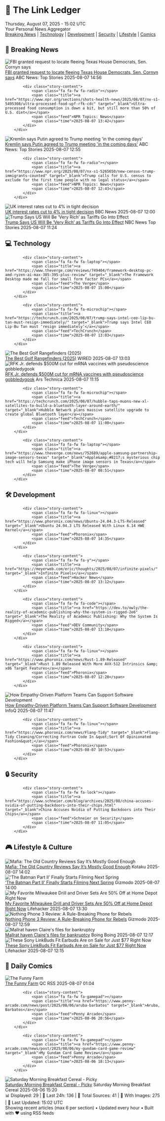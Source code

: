 <!-- Processing 54 RSS feeds at 2025-08-07 15:02:38 UTC -->
<!-- Processing: Garfield -->
<!-- Processing: Dilbert -->
<!-- Processing: Cyanide & Happiness -->
<!-- Processing: Dinosaur Comics -->
<!-- Processing: CBC News -->
<!-- Error processing https://rss.cbc.ca/lineup/topstories.xml: The read operation timed out -->
<!-- Processing: Reuters Top News -->
<!-- Processing: Associated Press Breaking -->
<!-- Processing: ABC News Breaking -->
<!-- Processing: NBC News Breaking -->
<!-- Processing: Guardian World News -->
<!-- Processing: The Verge -->
<!-- Processing: Slashdot -->
<!-- Processing: Lobsters Python -->
<!-- Processing: Phoronix Linux News -->
<!-- Processing: It's FOSS -->
<!-- Processing: OMG! Ubuntu -->
<!-- Processing: DistroWatch -->
<!-- Processing: Red Hat Blog -->
<!-- Processing: Ubuntu Blog -->
<!-- Processing: GitLab Blog -->
<!-- Processing: Coding Horror -->
<!-- Processing: Lifehacker -->
<!-- Processing: Krebs on Security -->
<!-- Generated 5 new posts out of 23 feeds processed -->
<div class="newspaper-header">
    <h1 class="newspaper-title">📰 The Link Ledger</h1>
    <div class="newspaper-date">Thursday, August 07, 2025 - 15:02 UTC</div>
    <div class="newspaper-subtitle">Your Personal News Aggregator</div>
</div>

<div class="newspaper-nav">
    <a href="#breaking">Breaking News</a> |
    <a href="#tech">Technology</a> |
    <a href="#dev">Development</a> |
    <a href="#security">Security</a> |
    <a href="#lifestyle">Lifestyle</a> |
    <a href="#webcomics">Comics</a>
</div>

<div class="news-section breaking-news" id="breaking">
<h2 class="section-header">🚨 Breaking News</h2>
<div class="stories-container">
<div class="story">
            <img src="https://s.abcnews.com/images/US/john-Cornyn-gty-gmh-250807_1754575066424_hpMain_4x3t_384.jpg" alt="FBI granted request to locate fleeing Texas House Democrats, Sen. Cornyn says" class="story-image" loading="lazy" onerror="this.style.display='none'">
            <div class="story-content">
                <span class="fa fa-fw fa-tv"></span>
                <span class="title"><a href="https://abcnews.go.com/Politics/sen-cornyn-fbi-granted-request-locate-fleeing-texas/story?id=124446304" target="_blank">FBI granted request to locate fleeing Texas House Democrats, Sen. Cornyn says</a></span>
                <span class="feed">ABC News: Top Stories</span>
                <span class="time">2025-08-07 14:56</span>
            </div>
        </div>
<div class="story">
            
            <div class="story-content">
                <span class="fa fa-fw fa-radio"></span>
                <span class="title"><a href="https://www.npr.org/sections/shots-health-news/2025/08/07/nx-s1-5495308/ultra-processed-food-upf-rfk-cdc" target="_blank">Ultra-processed food consumption is down a bit, but still more than 50% of U.S. diet</a></span>
                <span class="feed">NPR Topics: News</span>
                <span class="time">2025-08-07 13:42</span>
            </div>
        </div>
<div class="story">
            <img src="https://s.abcnews.com/images/International/trump-putin-meeting_1754558228434_hpMain_4x3t_384.jpg" alt="Kremlin says Putin agreed to Trump meeting &#x27;in the coming days&#x27;" class="story-image" loading="lazy" onerror="this.style.display='none'">
            <div class="story-content">
                <span class="fa fa-fw fa-tv"></span>
                <span class="title"><a href="https://abcnews.go.com/International/kremlin-trump-putin-agreed-meeting-coming-days/story?id=124438908" target="_blank">Kremlin says Putin agreed to Trump meeting &#x27;in the coming days&#x27;</a></span>
                <span class="feed">ABC News: Top Stories</span>
                <span class="time">2025-08-07 12:55</span>
            </div>
        </div>
<div class="story">
            
            <div class="story-content">
                <span class="fa fa-fw fa-radio"></span>
                <span class="title"><a href="https://www.npr.org/2025/08/07/nx-s1-5265650/new-census-trump-immigrants-counted" target="_blank">Trump calls for U.S. census to exclude for the first time people with no legal status</a></span>
                <span class="feed">NPR Topics: News</span>
                <span class="time">2025-08-07 12:43</span>
            </div>
        </div>
<div class="story">
            <img src="https://ichef.bbci.co.uk/ace/standard/240/cpsprodpb/cc83/live/6f12c520-737e-11f0-9004-d9dc4108587b.jpg" alt="UK interest rates cut to 4% in tight decision" class="story-image" loading="lazy" onerror="this.style.display='none'">
            <div class="story-content">
                <span class="fa fa-fw fa-flag"></span>
                <span class="title"><a href="https://www.bbc.com/news/articles/c5yprwyxjlxo?at_medium=RSS&at_campaign=rss" target="_blank">UK interest rates cut to 4% in tight decision</a></span>
                <span class="feed">BBC News</span>
                <span class="time">2025-08-07 12:00</span>
            </div>
        </div>
<div class="story">
            <img src="https://media-cldnry.s-nbcnews.com/image/upload/t_fit_1500w/mpx/2704722219/2025_08/1754565834660_tdy_news_7a_romans_tariffs_250807_1920x1080-3wpdl0.jpg" alt="Trump Says US Will Be ‘Very Rich’ as Tariffs Go Into Effect" class="story-image" loading="lazy" onerror="this.style.display='none'">
            <div class="story-content">
                <span class="fa fa-fw fa-broadcast-tower"></span>
                <span class="title"><a href="https://www.today.com/video/trump-s-broad-tariffs-take-effect-against-nearly-100-countries-244505157738" target="_blank">Trump Says US Will Be ‘Very Rich’ as Tariffs Go Into Effect</a></span>
                <span class="feed">NBC News Top Stories</span>
                <span class="time">2025-08-07 11:24</span>
            </div>
        </div>
</div>
</div>
<div class="news-section tech-news" id="tech">
<h2 class="section-header">💻 Technology</h2>
<div class="stories-container">
<div class="story">
            
            <div class="story-content">
                <span class="fa fa-fw fa-laptop"></span>
                <span class="title"><a href="https://www.theverge.com/reviews/749404/framework-desktop-pc-amd-ryzen-ai-max-385-395-plus-review" target="_blank">The Framework Desktop made me fall for small form factor PCs</a></span>
                <span class="feed">The Verge</span>
                <span class="time">2025-08-07 15:00</span>
            </div>
        </div>
<div class="story">
            
            <div class="story-content">
                <span class="fa fa-fw fa-microchip"></span>
                <span class="title"><a href="https://techcrunch.com/2025/08/07/trump-says-intel-ceo-lip-bu-tan-must-resign-immediately/" target="_blank">Trump says Intel CEO Lip-Bu Tan must ‘resign immediately’</a></span>
                <span class="feed">TechCrunch</span>
                <span class="time">2025-08-07 13:03</span>
            </div>
        </div>
<div class="story">
            <img src="https://media.wired.com/photos/6894326a06aa5fbcd7458435/master/pass/The%20Best%20Golf%20Rangefinders.png" alt="The Best Golf Rangefinders (2025)" class="story-image" loading="lazy" onerror="this.style.display='none'">
            <div class="story-content">
                <span class="fa fa-fw fa-bolt"></span>
                <span class="title"><a href="https://www.wired.com/gallery/best-golf-rangefinders/" target="_blank">The Best Golf Rangefinders (2025)</a></span>
                <span class="feed">WIRED</span>
                <span class="time">2025-08-07 13:03</span>
            </div>
        </div>
<div class="story">
            <img src="https://cdn.arstechnica.net/wp-content/uploads/2025/05/GettyImages-2216099156-500x500.jpg" alt="RFK Jr. defends $500M cut for mRNA vaccines with pseudoscience gobbledygook" class="story-image" loading="lazy" onerror="this.style.display='none'">
            <div class="story-content">
                <span class="fa fa-fw fa-cog"></span>
                <span class="title"><a href="https://arstechnica.com/health/2025/08/rfk-jr-defends-500m-cut-for-mrna-vaccines-with-pseudoscience-gobbledygook/" target="_blank">RFK Jr. defends $500M cut for mRNA vaccines with pseudoscience gobbledygook</a></span>
                <span class="feed">Ars Technica</span>
                <span class="time">2025-08-07 11:15</span>
            </div>
        </div>
<div class="story">
            
            <div class="story-content">
                <span class="fa fa-fw fa-microchip"></span>
                <span class="title"><a href="https://techcrunch.com/2025/08/07/hubble-taps-muons-new-xl-satellites-to-build-a-bluetooth-layer-around-earth/" target="_blank">Hubble Network plans massive satellite upgrade to create global Bluetooth layer</a></span>
                <span class="feed">TechCrunch</span>
                <span class="time">2025-08-07 11:00</span>
            </div>
        </div>
<div class="story">
            
            <div class="story-content">
                <span class="fa fa-fw fa-laptop"></span>
                <span class="title"><a href="https://www.theverge.com/news/752689/apple-samsung-partnership-image-sensors-texas" target="_blank">Apple&amp;#8217;s mysterious chip tech will help Samsung make iPhone image sensors in Texas</a></span>
                <span class="feed">The Verge</span>
                <span class="time">2025-08-07 08:51</span>
            </div>
        </div>
</div>
</div>
<div class="news-section dev-news" id="dev">
<h2 class="section-header">🛠️ Development</h2>
<div class="stories-container">
<div class="story">
            
            <div class="story-content">
                <span class="fa fa-fw fa-linux"></span>
                <span class="title"><a href="https://www.phoronix.com/news/Ubuntu-24.04.3-LTS-Released" target="_blank">Ubuntu 24.04.3 LTS Released With Linux 6.14 HWE Kernel</a></span>
                <span class="feed">Phoronix</span>
                <span class="time">2025-08-07 14:35</span>
            </div>
        </div>
<div class="story">
            
            <div class="story-content">
                <span class="fa fa-fw fa-y"></span>
                <span class="title"><a href="https://meyerweb.com/eric/thoughts/2025/08/07/infinite-pixels/" target="_blank">Infinite Pixels</a></span>
                <span class="feed">Hacker News</span>
                <span class="time">2025-08-07 13:12</span>
            </div>
        </div>
<div class="story">
            
            <div class="story-content">
                <span class="fa fa-fw fa-code"></span>
                <span class="title"><a href="https://dev.to/owly/the-reality-of-academic-publishing-why-the-system-is-rigged-2e6" target="_blank">The Reality of Academic Publishing: Why the System Is Rigged</a></span>
                <span class="feed">DEV Community</span>
                <span class="time">2025-08-07 13:10</span>
            </div>
        </div>
<div class="story">
            
            <div class="story-content">
                <span class="fa fa-fw fa-linux"></span>
                <span class="title"><a href="https://www.phoronix.com/news/Rust-1.89-Released" target="_blank">Rust 1.89 Released With More AVX-512 Intrinsics &amp; x86 Target Features</a></span>
                <span class="feed">Phoronix</span>
                <span class="time">2025-08-07 12:28</span>
            </div>
        </div>
<div class="story">
            <img src="https://res.infoq.com/news/2025/08/empathy-driven-platform-teams/en/headerimage/empathy-driven-platform-header-1753261807936.jpg" alt="How Empathy-Driven Platform Teams Can Support Software Development" class="story-image" loading="lazy" onerror="this.style.display='none'">
            <div class="story-content">
                <span class="fa fa-fw fa-info-circle"></span>
                <span class="title"><a href="https://www.infoq.com/news/2025/08/empathy-driven-platform-teams/?utm_campaign=infoq_content&utm_source=infoq&utm_medium=feed&utm_term=global" target="_blank">How Empathy-Driven Platform Teams Can Support Software Development</a></span>
                <span class="feed">InfoQ</span>
                <span class="time">2025-08-07 11:47</span>
            </div>
        </div>
<div class="story">
            
            <div class="story-content">
                <span class="fa fa-fw fa-linux"></span>
                <span class="title"><a href="https://www.phoronix.com/news/Flang-Tidy" target="_blank">Flang-Tidy Cleaning/Correcting Fortran Code In &quot;Sort Of Opinionated Fashion&quot;</a></span>
                <span class="feed">Phoronix</span>
                <span class="time">2025-08-07 10:53</span>
            </div>
        </div>
</div>
</div>
<div class="news-section security-news" id="security">
<h2 class="section-header">🔒 Security</h2>
<div class="stories-container">
<div class="story">
            
            <div class="story-content">
                <span class="fa fa-fw fa-lock"></span>
                <span class="title"><a href="https://www.schneier.com/blog/archives/2025/08/china-accuses-nvidia-of-putting-backdoors-into-their-chips.html" target="_blank">China Accuses Nvidia of Putting Backdoors into Their Chips</a></span>
                <span class="feed">Schneier on Security</span>
                <span class="time">2025-08-07 11:05</span>
            </div>
        </div>
</div>
</div>
<div class="news-section lifestyle-news" id="lifestyle">
<h2 class="section-header">🎮 Lifestyle & Culture</h2>
<div class="stories-container">
<div class="story">
            <img src="https://kotaku.com/app/uploads/2024/12/9656e2ddcd11d25fcab9b8e7bf69f098.jpg" alt="Mafia: The Old Country Reviews Say It’s Mostly Good Enough" class="story-image" loading="lazy" onerror="this.style.display='none'">
            <div class="story-content">
                <span class="fa fa-fw fa-gamepad"></span>
                <span class="title"><a href="https://kotaku.com/mafia-old-country-reviews-metacritic-roundup-ps5-2000616275" target="_blank">Mafia: The Old Country Reviews Say It’s Mostly Good Enough</a></span>
                <span class="feed">Kotaku</span>
                <span class="time">2025-08-07 14:02</span>
            </div>
        </div>
<div class="story">
            <img src="https://gizmodo.com/app/uploads/2025/08/The-Batman-Robert-Pattinson.jpg" alt="‘The Batman Part II’ Finally Starts Filming Next Spring" class="story-image" loading="lazy" onerror="this.style.display='none'">
            <div class="story-content">
                <span class="fa fa-fw fa-computer"></span>
                <span class="title"><a href="https://gizmodo.com/the-batman-part-ii-filming-update-spring-2026-matt-reeves-2000639960" target="_blank">‘The Batman Part II’ Finally Starts Filming Next Spring</a></span>
                <span class="feed">Gizmodo</span>
                <span class="time">2025-08-07 14:00</span>
            </div>
        </div>
<div class="story">
            <img src="https://lifehacker.com/imagery/articles/01K21MD8EGB0ZS723WAV6ECBSH/hero-image.png" alt="My Favorite Milwaukee Drill and Driver Sets Are 50% Off at Home Depot Right Now" class="story-image" loading="lazy" onerror="this.style.display='none'">
            <div class="story-content">
                <span class="fa fa-fw fa-life-ring"></span>
                <span class="title"><a href="https://lifehacker.com/home/milwaukee-drill-and-driver-set-sale?utm_medium=RSS" target="_blank">My Favorite Milwaukee Drill and Driver Sets Are 50% Off at Home Depot Right Now</a></span>
                <span class="feed">Lifehacker</span>
                <span class="time">2025-08-07 13:30</span>
            </div>
        </div>
<div class="story">
            <img src="https://gizmodo.com/app/uploads/2025/07/Nothing-Phone-3.jpg" alt="Nothing Phone 3 Review: A Rule-Breaking Phone for Rebels" class="story-image" loading="lazy" onerror="this.style.display='none'">
            <div class="story-content">
                <span class="fa fa-fw fa-computer"></span>
                <span class="title"><a href="https://gizmodo.com/nothing-phone-3-review-a-rule-breaking-phone-for-rebels-2000639802" target="_blank">Nothing Phone 3 Review: A Rule-Breaking Phone for Rebels</a></span>
                <span class="feed">Gizmodo</span>
                <span class="time">2025-08-07 12:59</span>
            </div>
        </div>
<div class="story">
            <img src="https://i0.wp.com/boingboing.net/wp-content/uploads/2025/08/shutterstock_1104518996.jpg?fit=1000%2C667&amp;quality=60&amp;ssl=1" alt="Mallrat haven Claire&#x27;s files for bankruptcy" class="story-image" loading="lazy" onerror="this.style.display='none'">
            <div class="story-content">
                <span class="fa fa-fw fa-arrow-right"></span>
                <span class="title"><a href="https://boingboing.net/2025/08/07/mallrat-haven-claires-files-for-bankruptcy.html" target="_blank">Mallrat haven Claire&#x27;s files for bankruptcy</a></span>
                <span class="feed">Boing Boing</span>
                <span class="time">2025-08-07 12:17</span>
            </div>
        </div>
<div class="story">
            <img src="https://lifehacker.com/imagery/articles/01K10AD3FEPEWF33768TVJ9Q75/hero-image.png" alt="These Sony LinkBuds Fit Earbuds Are on Sale for Just $77 Right Now" class="story-image" loading="lazy" onerror="this.style.display='none'">
            <div class="story-content">
                <span class="fa fa-fw fa-life-ring"></span>
                <span class="title"><a href="https://lifehacker.com/tech/sony-linkbuds-fit-earbuds-stacksocial-sale?utm_medium=RSS" target="_blank">These Sony LinkBuds Fit Earbuds Are on Sale for Just $77 Right Now</a></span>
                <span class="feed">Lifehacker</span>
                <span class="time">2025-08-07 12:15</span>
            </div>
        </div>
</div>
</div>
<div class="news-section webcomics-section" id="webcomics">
<h2 class="section-header">🎨 Daily Comics</h2>
<div class="stories-container">
<div class="story">
            <img src="http://www.questionablecontent.net/comics/5630.png" alt="The Funny Farm" class="story-image" loading="lazy" onerror="this.style.display='none'">
            <div class="story-content">
                <span class="fa fa-fw fa-music"></span>
                <span class="title"><a href="http://questionablecontent.net/view.php?comic=5630" target="_blank">The Funny Farm</a></span>
                <span class="feed">QC RSS</span>
                <span class="time">2025-08-07 01:04</span>
            </div>
        </div>
<div class="story">
            
            <div class="story-content">
                <span class="fa fa-fw fa-gamepad"></span>
                <span class="title"><a href="https://www.penny-arcade.com/news/post/2025/08/06/aruba-barbatos" target="_blank">Aruba, Barbatos</a></span>
                <span class="feed">Penny Arcade</span>
                <span class="time">2025-08-06 20:56</span>
            </div>
        </div>
<div class="story">
            
            <div class="story-content">
                <span class="fa fa-fw fa-gamepad"></span>
                <span class="title"><a href="https://www.penny-arcade.com/news/post/2025/08/06/my-gundam-card-game-review" target="_blank">My Gundam Card Game Review</a></span>
                <span class="feed">Penny Arcade</span>
                <span class="time">2025-08-06 18:13</span>
            </div>
        </div>
<div class="story">
            <img src="https://www.smbc-comics.com/comics/1754340832-20250806.png" alt="Saturday Morning Breakfast Cereal - Picky" class="story-image" loading="lazy" onerror="this.style.display='none'">
            <div class="story-content">
                <span class="fa fa-fw fa-smile"></span>
                <span class="title"><a href="https://www.smbc-comics.com/comic/picky" target="_blank">Saturday Morning Breakfast Cereal - Picky</a></span>
                <span class="feed">Saturday Morning Breakfast Cereal</span>
                <span class="time">2025-08-06 15:20</span>
            </div>
        </div>
</div>
</div>

<div class="newspaper-footer">
    <div class="stats">
        📊 Displayed: 29 | 📅 Last 24h: 136 | 📡 Total Sources: 41 | 📸 With Images: 275 |
        🔄 Last Updated: 15:02 UTC
    </div>
    <div class="footer-note">
        Showing recent articles (max 6 per section) • Updated every hour • Built with ❤️ using RSS feeds
    </div>
</div>
